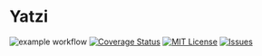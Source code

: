 # Yatzi
![example workflow](https://github.com/freebattie/Yatzi/actions/workflows/maven.yml/badge.svg&kill_cache=1)
[![Coverage Status](https://coveralls.io/repos/github/freebattie/Yatzi/badge.svg?branch=main&kill_cache=1)](https://coveralls.io/github/freebattie/Yatzi?branch=main)
[![MIT License](https://img.shields.io/apm/l/atomic-design-ui.svg?&kill_cache=1)](https://github.com/freebattie/Yatzi/LICENSES?branch=main)
[![Issues](https://img.shields.io/github/issues-raw/freebattie/Yatzi.svg?maxAge=1&kill_cache=1)](https://github.com/freebattie/Yatzi/issues?branch=main)  
